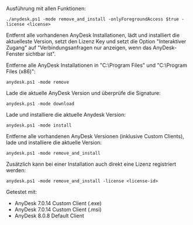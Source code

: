 Ausführung mit allen Funktionen:

``./anydesk.ps1 -mode remove_and_install -onlyForegroundAccess $true -license <license>``

Entfernt alle vorhandenen AnyDesk Installationen, lädt und installiert die aktuelleste Version, setzt den Lizenz Key und setzt die Option "Interaktiver Zugang" auf "Verbindungsanfragen nur anzeigen, wenn das AnyDesk-Fenster sichtbar ist".

Entferne alle AnyDesk Installationen in "C:\Program Files" und "C:\Program Files (x86)":

``anydesk.ps1 -mode remove``

Lade die aktuelle AnyDesk Version und überprüfe die Signature:

``anydesk.ps1 -mode download``

Lade und installiere die aktuelle Anydesk Version:

``anydesk.ps1 -mode install``

Entferne alle vorhandenen AnyDesk Versionen (inklusive Custom Clients), lade und installiere die aktuelle Version:

``anydesk.ps1 -mode remove_and_install``

Zusätzlich kann bei einer Installation auch direkt eine Lizenz registriert werden:

``anydesk.ps1 -mode remove_and_install -license <license-id>``

Getestet mit:
 - AnyDesk 7.0.14 Custom Client (.exe)
 - AnyDesk 7.0.14 Custom Client (.msi)
 - AnyDesk 8.0.8 Default Client
